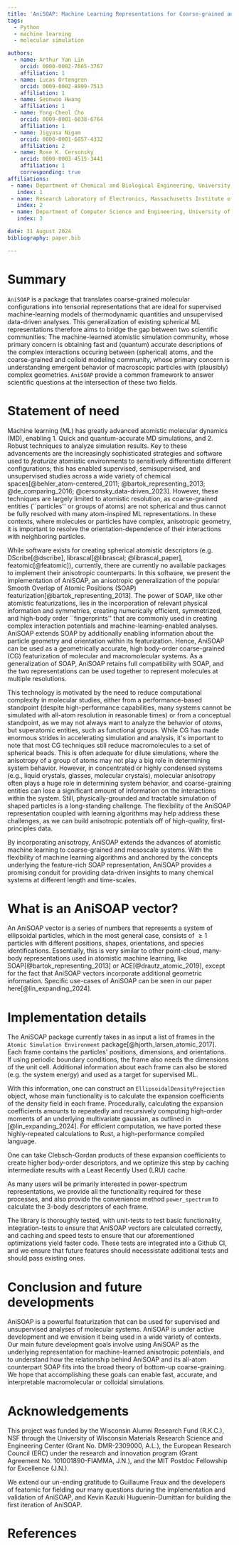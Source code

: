 ```yaml
---
title: 'AniSOAP: Machine Learning Representations for Coarse-grained and Non-spherical Systems'
tags:
  - Python
  - machine learning
  - molecular simulation

authors:
  - name: Arthur Yan Lin
    orcid: 0000-0002-7665-3767
    affiliation: 1
  - name: Lucas Ortengren
    orcid: 0009-0002-8899-7513
    affiliation: 1
  - name: Seonwoo Hwang
    affiliation: 1
  - name: Yong-Cheol Cho
    orcid: 0009-0001-6038-6764
    affiliation: 1
  - name: Jigyasa Nigam
    orcid: 0000-0001-6857-4332
    affiliation: 2
  - name: Rose K. Cersonsky
    orcid: 0000-0003-4515-3441
    affiliation: 1
    corresponding: true
affiliations:
 - name: Department of Chemical and Biological Engineering, University of Wisconsin-Madison, USA
   index: 1
 - name: Research Laboratory of Electronics, Massachusetts Institute of Technology, USA
   index: 2
 - name: Department of Computer Science and Engineering, University of Wisconsin-Madison, USA
   index: 3

date: 31 August 2024
bibliography: paper.bib

---
```


# Summary

`AniSOAP` is a package that translates coarse-grained molecular configurations into tensorial representations that are ideal for supervised machine-learning models of thermodynamic quantities and unsupervised data-driven analyses. This generalization of existing spherical ML representations therefore aims to bridge the gap between two scientific communities: The machine-learned atomistic simulation community, whose primary concern is obtaining fast and (quantum) accurate descriptions of the complex interactions occuring between (spherical) atoms, and the coarse-grained and colloid modeling community, whose primary concern is understanding emergent behavior of macroscopic particles with (plausibly) complex geometries. `AniSOAP` provide a common framework to answer scientific questions at the intersection of these two fields.

# Statement of need

Machine learning (ML) has greatly advanced atomistic molecular dynamics (MD), enabling 1. Quick and quantum-accurate MD simulations, and 2. Robust techniques to analyze simulation results. Key to these advancements are the increasingly sophisticated strategies and software used to *featurize* atomistic environments to sensitively differentiate different configurations; this has enabled supervised, semisupervised, and unsupervised studies across a wide variety of chemical spaces[@behler_atom-centered_2011; @bartok_representing_2013; @de_comparing_2016; @cersonsky_data-driven_2023]. However, these techniques are largely limited to atomistic resolution, as coarse-grained entities (``particles'' or groups of atoms) are not spherical and thus cannot be fully resolved with many atom-inspired ML representations. In these contexts, where molecules or particles have complex, anisotropic geometry, it is important to resolve the orientation-dependence of their interactions with neighboring particles. 

While software exists for creating spherical atomistic descriptors (e.g. DScribe[@dscribe], librascal[@librascal; @librascal_paper], featomic[@featomic]), currently, there are currently no available packages to implement their anisotropic counterparts. In this software, we present the implementation of AniSOAP, an anisotropic generalization of the popular Smooth Overlap of Atomic Positions (SOAP) featurization[@bartok_representing_2013]. The power of SOAP, like other atomistic featurizations, lies in the incorporation of relevant physical information and symmetries, creating numerically efficient, symmetrized, and high-body order ``fingerprints'' that are commonly used in creating complex interaction potentials and machine-learning-enabled analyses. AniSOAP extends SOAP by additionally enabling information about the particle geometry and orientation within its featurization. Hence, AniSOAP can be used as a geometrically accurate, high body-order coarse-grained (CG) featurization of molecular and macromolecular systems. As a generalization of SOAP, AniSOAP retains full compatibility with SOAP, and the two representations can be used together to represent molecules at multiple resolutions.

This technology is motivated by the need to reduce computational complexity in molecular studies, either from a performance-based standpoint (despite high-performance capabilities, many systems cannot be simulated with all-atom resolution in reasonable times) or from a conceptual standpoint, as we may not always want to analyze the behavior of _atoms_, but superatomic entities, such as functional groups. 
While CG has made enormous strides in accelerating simulation and analysis, it's important to note that most CG techniques still reduce macromolecules to a set of spherical beads. This is often adequate for  dilute simulations, where the anisotropy of a group of atoms may not play a big role in determining system behavior. However, in concentrated or highly condensed systems (e.g., liquid crystals, glasses, molecular crystals), molecular anisotropy often plays a huge role in determining system behavior, and coarse-graining entities can lose a significant amount of information on the interactions within the system. Still, physically-grounded and tractable simulation of shaped particles is a long-standing challenge. The flexibility of the AniSOAP representation coupled with learning algorithms may help address these challenges, as we can build anisotropic potentials off of high-quality, first-principles data.

By incorporating anisotropy, AniSOAP extends the advances of atomistic machine learning to coarse-grained and mesoscale systems. With the flexibility of machine learning algorithms and anchored by the concepts underlying the feature-rich SOAP representation, AniSOAP provides a promising conduit for providing data-driven insights to many chemical systems at different length and time-scales.

# What is an AniSOAP vector?
An AniSOAP vector is a series of numbers that represents a system of ellipsoidal particles, which in the most general case, consists of $\geq 1$ particles with different positions, shapes, orientations, and species identifications. Essentially, this is very similar to other point-cloud, many-body representations used in atomistic machine learning, like SOAP[@bartok_representing_2013] or ACE[@drautz_atomic_2019], except for the fact that AniSOAP vectors incorporate additional geometric information. Specific use-cases of AniSOAP can be seen in our paper here[@lin_expanding_2024].

# Implementation details
The AniSOAP package currently takes in as input a list of frames in the `Atomic Simulation Environment` package[@hjorth_larsen_atomic_2017]. Each frame contains the particles' positions, dimensions, and orientations. If using periodic boundary conditions, the frame also needs the dimensions of the unit cell. Additional information about each frame can also be stored (e.g. the system energy) and used as a target for supervised ML.

With this information, one can construct an `EllipsoidalDensityProjection` object, whose main functionality is to calculate the expansion coefficients of the density field in each frame.
Procedurally, calculating the expansion coefficients amounts to repeatedly and recursively computing high-order moments of an underlying multivariate gaussian, as outlined in [@lin_expanding_2024]. For efficient computation, we have ported these highly-repeated calculations to Rust, a high-performance compiled language.

One can take Clebsch-Gordan products of these expansion coefficients to create higher body-order descriptors, and we optimize this step by caching intermediate results with a Least Recently Used (LRU) cache.

As many users will be primarily interested in power-spectrum representations, we provide all the functionality required for these processes, and also provide the convenience method `power_spectrum` to calculate the 3-body descriptors of each frame. 

The library is thoroughly tested, with unit-tests to test basic functionality, integration-tests to ensure that AniSOAP vectors are calculated correctly, and caching and speed tests to ensure that our aforementioned optimizations yield faster code. These tests are integrated into a Github CI, and we ensure that future features should necessistate additional tests and should pass existing ones.

# Conclusion and future developments
AniSOAP is a powerful featurization that can be used for supervised and unsupervised analyses of molecular systems. AniSOAP is under active development and we envision it being used in a wide variety of contexts. Our main future development goals involve using AniSOAP as the underlying representation for machine-learned anisotropic potentials, and to understand how the relationship behind AniSOAP and its all-atom counterpart SOAP fits into the broad theory of bottom-up coarse-graining. We hope that accomplishing these goals can enable fast, accurate, and interpretable macromolecular or colloidal simulations.

# Acknowledgements
This project was funded by the Wisconsin Alumni Research Fund (R.K.C.), NSF through the University of Wisconsin Materials Research Science and Engineering Center (Grant No. DMR-2309000, A.L.), the European Research Council (ERC) under the research and innovation program (Grant Agreement No. 101001890-FIAMMA, J.N.), and the MIT Postdoc Fellowship for Excellence (J.N.).

We extend our un-ending gratitude to Guillaume Fraux and the developers of featomic for fielding our many questions during the implementation and validation of AniSOAP, and Kevin Kazuki Huguenin-Dumittan for building the first iteration of AniSOAP.

# References
